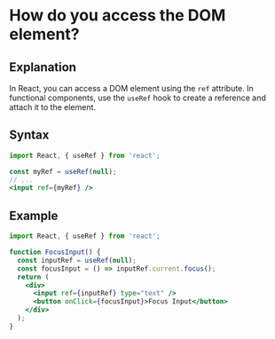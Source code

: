 # How do you access the DOM element?

## Explanation
In React, you can access a DOM element using the `ref` attribute. In functional components, use the `useRef` hook to create a reference and attach it to the element.

## Syntax
```jsx
import React, { useRef } from 'react';

const myRef = useRef(null);
// ...
<input ref={myRef} />
```

## Example
```jsx
import React, { useRef } from 'react';

function FocusInput() {
  const inputRef = useRef(null);
  const focusInput = () => inputRef.current.focus();
  return (
    <div>
      <input ref={inputRef} type="text" />
      <button onClick={focusInput}>Focus Input</button>
    </div>
  );
}
``` 